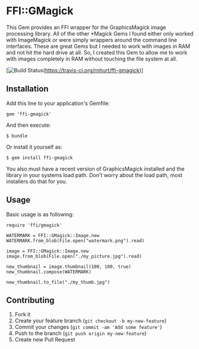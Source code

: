 # FFI::GMagick

This Gem provides an FFI wrapper for the GraphicsMagick image processing library.  All of the
other *Magick Gems I found either only worked with ImageMagick or were simply wrappers around
the command line interfaces.  These are great Gems but I needed to work with images in RAM
and not hit the hard drive at all.  So, I created this Gem to allow me to work with images
completely in RAM without touching the file system at all.

[![Build Status](https://travis-ci.org/rnhurt/ffi-gmagick.png)(https://travis-ci.org/rnhurt/ffi-gmagick)]

## Installation

Add this line to your application's Gemfile:

    gem 'ffi-gmagick'

And then execute:

    $ bundle

Or install it yourself as:

    $ gem install ffi-gmagick

You also must have a recent version of GraphicsMagick installed and the library in your
systems load path.  Don't worry about the load path, most installers do that for you.

## Usage

Basic usage is as following:

    require 'ffi/gmagick'

    WATERMARK = FFI::GMagick::Image.new
    WATERMARK.from_blob(File.open("watermark.png").read)

    image = FFI::GMagick::Image.new
    image.from_blob(File.open("./my_picture.jpg").read)

    new_thumbnail = image.thumbnail(100, 100, true)
    new_thumbnail.compose(WATERMARK)

    new_thumbnail.to_file("./my_thumb.jpg")


## Contributing

1. Fork it
2. Create your feature branch (`git checkout -b my-new-feature`)
3. Commit your changes (`git commit -am 'Add some feature'`)
4. Push to the branch (`git push origin my-new-feature`)
5. Create new Pull Request
